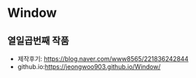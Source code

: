 # Window
## 열일곱번째 작품
* 제작후기: https://blog.naver.com/www8565/221836242844
* github.io:https://jeongwoo903.github.io/Window/
